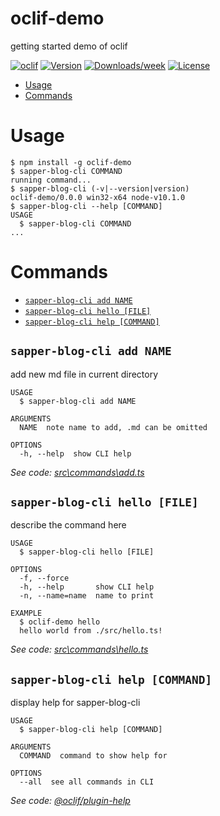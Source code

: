 oclif-demo
==========

getting started demo of oclif

[![oclif](https://img.shields.io/badge/cli-oclif-brightgreen.svg)](https://oclif.io)
[![Version](https://img.shields.io/npm/v/oclif-demo.svg)](https://npmjs.org/package/oclif-demo)
[![Downloads/week](https://img.shields.io/npm/dw/oclif-demo.svg)](https://npmjs.org/package/oclif-demo)
[![License](https://img.shields.io/npm/l/oclif-demo.svg)](https://github.com/mjgartendev/oclif-demo/blob/master/package.json)

<!-- toc -->
* [Usage](#usage)
* [Commands](#commands)
<!-- tocstop -->
# Usage
<!-- usage -->
```sh-session
$ npm install -g oclif-demo
$ sapper-blog-cli COMMAND
running command...
$ sapper-blog-cli (-v|--version|version)
oclif-demo/0.0.0 win32-x64 node-v10.1.0
$ sapper-blog-cli --help [COMMAND]
USAGE
  $ sapper-blog-cli COMMAND
...
```
<!-- usagestop -->
# Commands
<!-- commands -->
* [`sapper-blog-cli add NAME`](#sapper-blog-cli-add-name)
* [`sapper-blog-cli hello [FILE]`](#sapper-blog-cli-hello-file)
* [`sapper-blog-cli help [COMMAND]`](#sapper-blog-cli-help-command)

## `sapper-blog-cli add NAME`

add new md file in current directory

```
USAGE
  $ sapper-blog-cli add NAME

ARGUMENTS
  NAME  note name to add, .md can be omitted

OPTIONS
  -h, --help  show CLI help
```

_See code: [src\commands\add.ts](https://github.com/mjgartendev/sapper-blog-cli/blob/v0.0.0/src\commands\add.ts)_

## `sapper-blog-cli hello [FILE]`

describe the command here

```
USAGE
  $ sapper-blog-cli hello [FILE]

OPTIONS
  -f, --force
  -h, --help       show CLI help
  -n, --name=name  name to print

EXAMPLE
  $ oclif-demo hello
  hello world from ./src/hello.ts!
```

_See code: [src\commands\hello.ts](https://github.com/mjgartendev/sapper-blog-cli/blob/v0.0.0/src\commands\hello.ts)_

## `sapper-blog-cli help [COMMAND]`

display help for sapper-blog-cli

```
USAGE
  $ sapper-blog-cli help [COMMAND]

ARGUMENTS
  COMMAND  command to show help for

OPTIONS
  --all  see all commands in CLI
```

_See code: [@oclif/plugin-help](https://github.com/oclif/plugin-help/blob/v2.2.0/src\commands\help.ts)_
<!-- commandsstop -->
